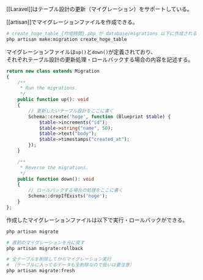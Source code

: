 [[Laravel]]はテーブル設計の更新（マイグレーション）をサポートしている。

[[artisan]]でマイグレーションファイルを作成できる。
```bash
# create_hoge_table_{作成時間}.php が database/migrations 以下に作成される
php artisan make:migration create_hoge_table
```

マイグレーションファイルは`up()`と`down()`が定義されており、  
それぞれテーブル設計の更新処理・ロールバックする場合の内容を記述する。
```php
return new class extends Migration
{
    /**
     * Run the migrations.
     */
    public function up(): void
    {
	    // 更新したいテーブル設計をここに書く
        Schema::create('hoge', function (Blueprint $table) {
            $table->increments("id");
            $table->string("name", 50);
            $table->text("body");
            $table->timestamps("created_at");
        });
    }

    /**
     * Reverse the migrations.
     */
    public function down(): void
    {
	    // ロールバックする場合の処理をここに書く
        Schema::dropIfExists('hoge');
    }
};
```

作成したマイグレーションファイルは以下で実行・ロールバックができる。
```bash
php artisan migrate

# 直前のマイグレーションを元に戻す
php artisan migrate:rollback

# 全テーブルを削除してからマイグレーション実行
# （テーブルに入ってるデータも全削除なので扱いは要注意）
php artisan migrate:fresh
```
